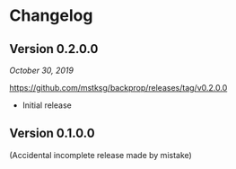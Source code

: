 Changelog
=========

Version 0.2.0.0
---------------

*October 30, 2019*

<https://github.com/mstksg/backprop/releases/tag/v0.2.0.0>

*   Initial release

Version 0.1.0.0
---------------

(Accidental incomplete release made by mistake)

